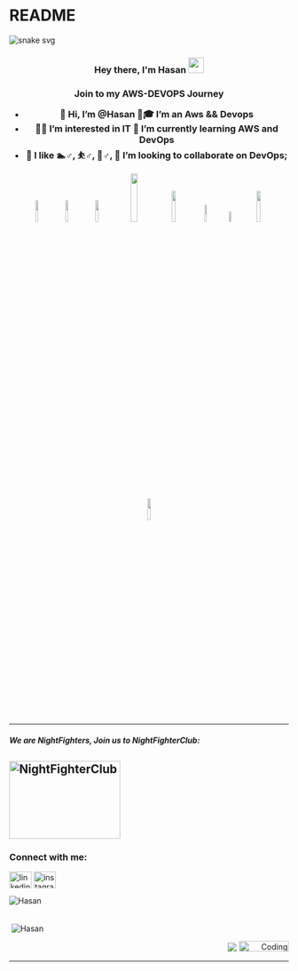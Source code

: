 # README
![snake svg](https://github.com/hasant23/hasant23/blob/output/github-contribution-grid-snake.svg)
<h3 align="center">Hey there, I'm Hasan  <img src="https://media.giphy.com/media/hvRJCLFzcasrR4ia7z/giphy.gif" width="28">
<h3 align="center">Join to my AWS-DEVOPS Journey

  
  
- 👋 Hi, I’m @Hasan 👨🎓 I’m an Aws && Devops
- 👨🏫 I’m interested in IT 👀 I’m currently learning AWS and DevOps 
- 🥇 I like 🏊♂, ⛹♂, 🚵♂,  💞️ I’m looking to collaborate on DevOps;
<p> <img src="https://logos-world.net/wp-content/uploads/2021/08/Amazon-Web-Services-AWS-Emblem.png" width="10%"> <img src="https://cdn.wmaraci.com/nedir/Microsoft-Azure.png" width="10%"> <img src="https://1000logos.net/wp-content/uploads/2020/05/Logo-Google-Cloud.jpg" width="10%"> <img src="https://upload.wikimedia.org/wikipedia/commons/thumb/f/f8/Python_logo_and_wordmark.svg/2560px-Python_logo_and_wordmark.svg.png" width="15%"> <img src="https://seeklogo.com/images/M/MySQL-logo-F6FF285A58-seeklogo.com.png" width="12%"> <img src="https://seeklogo.com/images/D/docker-logo-6D6F987702-seeklogo.com.png" width="9%"> <img src="https://www.stratoscale.com/wp-content/uploads/2019/04/Kubernetes-logo.png" width="7%"> <img src="https://www.vectorlogo.zone/logos/jenkins/jenkins-ar21.svg" width="12%"> <img src="https://marka-logo.com/wp-content/uploads/2020/09/Linux-Logo.png" width="10%">

---------------
<h5 align="left">We are NightFighters, Join us to NightFighterClub:</h5>
<p align="left"> 

  [<img align="center" src="https://media-exp1.licdn.com/dms/image/C5622AQGblApAyEwcyA/feedshare-shrink_800/0/1647354255932?e=1650499200&v=beta&t=7RLhpZIaintkKenpSjICLidCMHR5yNvTtRU4K7RGucI" color="white" alt="NightFighterClub" height="140" width="200" />](https://www.linkedin.com/groups/14059731/) 
---------------
 <h3 align="left">Connect with me:</h3>
<p align="left">

  [<img align="center" src="https://upload.wikimedia.org/wikipedia/commons/thumb/c/ca/LinkedIn_logo_initials.png/600px-LinkedIn_logo_initials.png" color="white" alt="linkedin" height="30" width="40" />](https://www.linkedin.com/in/hasantuten/)
 [<img align="center" src="https://upload.wikimedia.org/wikipedia/commons/thumb/7/7e/Gmail_icon_%282020%29.svg/512px-Gmail_icon_%282020%29.svg.png?20201210105308" background-color="white" alt="instagram" height="30" width="40" />](mailto:h.tuten23@gmail.com)

<p><img  align="left" src="https://github-readme-stats.vercel.app/api/top-langs/?username=HASANT23&langs_count=10&theme=cobalt&layout=compact" alt="Hasan" /></p>
<br><br>
<p>&nbsp;<img align="center" src="https://github-readme-stats.vercel.app/api?username=HASANT23&show_icons=true&theme=cobalt" alt="Hasan" /></p>
 
[ <p align="right"> ![](https://img.shields.io/badge/dynamic/json?color=000000&label=GitHub&query=%24.data.totalSubs&suffix=%20followers&url=https%3A%2F%2Fapi.spencerwoo.com%2Fsubstats%2F%3Fsource%3Dgithub%26queryKey%3DHASANT23)](https://github.com/HASANT23) <img alt="Coding" width="90" height="19" src="https://komarev.com/ghpvc/?username=HASANT23&label=Profile%20views&color=129e00&style=plastic" alt="Hasan" /> </p> 
<hr> 
 <!---
HASANT23/HASANT23 is a ✨ special ✨ repository because its `README.md` (this file) appears on your GitHub profile.
You can click the Preview link to take a look at your changes.
--->
